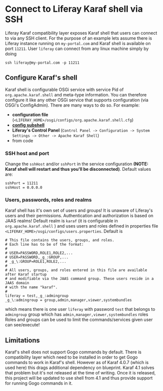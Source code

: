 # Connect to Liferay Karaf shell via SSH

Liferay Karaf compatibility layer exposes Karaf shell that users can connect to via any SSH client. For the purpose of an example lets assume there is Liferay instance running on `my-portal.com` and Karaf shell is available on port `11211`. User `liferay` can connect from any linux machine simply by doing

```ShellSession
ssh liferay@my-portal.com -p 11211
```

## Configure Karaf's shell 

Karaf shell is configurable OSGi service with service Pid of `org.apache.karaf.shell` and meta-type information. You can therefore configure it like any other OSGi service that supports configuration (via OSGi's ConfigAdmin). There are many ways to do so. For example:

   - **configuration file** (`<LIFERAY_HOME>/osgi/configs/org.apache.karaf.shell.cfg`)
   - **[config subshell](docs/commands.md#config-subshell)**
   - **Liferay's Control Panel** (`Control Panel -> Configuration -> System Settings -> Other -> Apache Karaf Shell`)  
   - from code

### SSH host and port

Change the `sshHost` and/or `sshPort` in the service configuration __(NOTE: Karaf shell will restart and thus you'll be disconnected)__.
Default values are:

```properties
sshPort = 11211
sshHost = 0.0.0.0
```

### Users, passwords, roles and realms

Karaf shell has it's own set of users and groups! It is unaware of Liferay's users and their permissions.
Authentication and authorization is based on JAAS realms! Default realm is `karaf` (it is configurable in `org.apache.karaf.shell` ) and uses users and roles defined in properties file `<LIFERAY_HOME>/osgi/configs/users.properties`. Default is


```properties
# This file contains the users, groups, and roles.
# Each line has to be of the format:
#
# USER=PASSWORD,ROLE1,ROLE2,...
# USER=PASSWORD,_g_:GROUP,...
# _g_\:GROUP=ROLE1,ROLE2,...
#
# All users, groups, and roles entered in this file are available after Karaf startup
# and modifiable via the JAAS command group. These users reside in a JAAS domain
# with the name "karaf".
#
liferay = test,_g_:admingroup
_g_\:admingroup = group,admin,manager,viewer,systembundles

```

which means there is one user `liferay` with password `test` that belongs to `admingroup` group which has `admin,manager,viewer,systembundles` roles
Roles and groups can be used to limit the commands/services given user can see/execute!

## Limitations

Karaf's shell does not support Gogo commands by default. There is compatibility layer which need to be installed in order to get Gogo commands to work in Karaf's shell. However as of Karaf 4.0.7 (which is used here) this drags additional dependency on blueprint. Karaf 4.1 solves that problem but it's not released at the time of writing. Once it is released, this project will be updated to use shell from 4.1 and thus provide support for running Gogo commands in it. 
